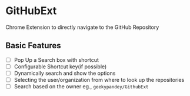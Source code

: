 # GitHubExt

Chrome Extension to directly navigate to the GitHub Repository


## Basic Features

- [ ] Pop Up a Search box with shortcut
- [ ] Configurable Shortcut key(if possible)
- [ ] Dynamically search and show the options
- [ ] Selecting the user/organization from where to look up the repositories
- [ ] Search based on the owner eg., `geekypandey/GithubExt`
